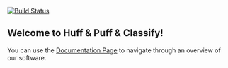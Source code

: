[![Build Status](https://travis-ci.com/rfcai/hpc-housing-quality.svg?branch=master)](https://travis-ci.com/rfcai/hpc-housing-quality)


## Welcome to Huff & Puff & Classify!

You can use the [Documentation Page](https://rfcai.github.io/hpc-housing-quality/index.html) to navigate through an overview of our software.

